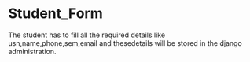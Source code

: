 # Student_Form
The student has to fill all the required details like usn,name,phone,sem,email and thesedetails will be stored in the django administration.
